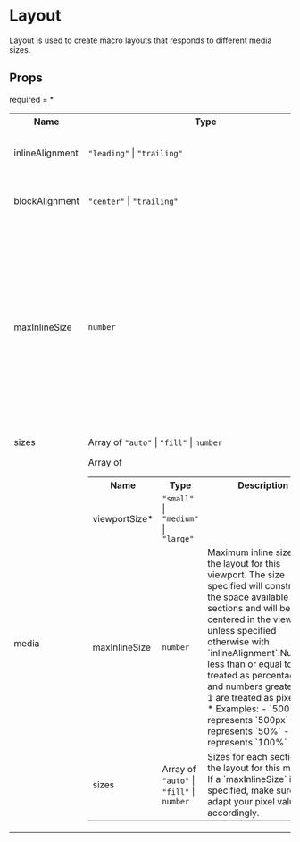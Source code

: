 # Layout

Layout is used to create macro layouts that responds to different media sizes.
 
## Props
required = *
<table><tr><th>Name</th><th>Type</th><th>Description</th></tr><tr><td>inlineAlignment</td><td><code>"leading"</code> | <code>"trailing"</code></td><td>Specifies the inline alignment of the layout in its container. By default, it will be centered. </td></tr><tr><td>blockAlignment</td><td><code>"center"</code> | <code>"trailing"</code></td><td>Specifies the block alignment of the layout in its container. By default, it will be leading. </td></tr><tr><td>maxInlineSize</td><td><code>number</code></td><td>Default maximum inline size of the layout within its viewport. The size specified will constrain the space available for its sections and will be centered in the viewport unless specified otherwise with `inlineAlignment`.Numbers less than or equal to 1 are treated as percentages and numbers greater than 1 are treated as pixels. * * Examples: - `500` represents `500px` - `0.5` represents `50%` - `1` represents `100%` </td></tr><tr><td>sizes</td><td>Array of <code>"auto"</code> | <code>"fill"</code> | <code>number</code></td><td>Default sizes for each section of the layout </td></tr><tr><td>media</td><td>Array of <table><tr><th>Name</th><th>Type</th><th>Description</th></tr><tr><td>viewportSize*</td><td><code>"small"</code> | <code>"medium"</code> | <code>"large"</code></td><td></td></tr><tr><td>maxInlineSize</td><td><code>number</code></td><td>Maximum inline size of the layout for this viewport. The size specified will constrain the space available for its sections and will be centered in the viewport unless specified otherwise with `inlineAlignment`.Numbers less than or equal to 1 are treated as percentages and numbers greater than 1 are treated as pixels. * * Examples: - `500` represents `500px` - `0.5` represents `50%` - `1` represents `100%` </td></tr><tr><td>sizes</td><td>Array of <code>"auto"</code> | <code>"fill"</code> | <code>number</code></td><td>Sizes for each section of the layout for this media. If a `maxInlineSize` is specified, make sure you adapt your pixel values accordingly. </td></tr></table></td><td>Sizes at different media </td></tr></table>